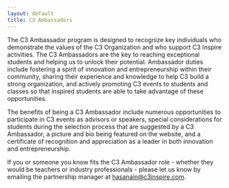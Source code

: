 ```yaml
---
layout: default
title: C3 Ambassadors
---
```

The C3 Ambassador program is designed to recognize key individuals who demonstrate the values of the C3 Organization and who support C3 Inspire activities. The C3 Ambassadors are the key to reaching exceptional students and helping us to unlock their potential. Ambassador duties include fostering a spirit of innovation and entrepreneurship within their community, sharing their experience and knowledge to help C3 build a strong organization, and actively promoting C3 events to students and classes so that inspired students are able to take advantage of these opportunities.

The benefits of being a C3 Ambassador include numerous opportunities to participate in C3 events as advisors or speakers, special considerations for students during the selection process that are suggested by a C3 Ambassador, a picture and bio being featured on the website, and a certificate of recognition and appreciation as a leader in both innovation and entrepreneurship.

If you or someone you know fits the C3 Ambassador role - whether they would be teachers or industry professionals - please let us know by emailing the partnership manager at hasanain@c3inspire.com.
